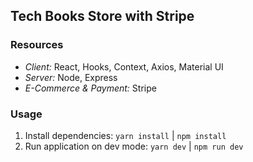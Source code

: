 ## Tech Books Store with Stripe
### Resources

- <i>Client:</i> React, Hooks, Context, Axios, Material UI
- <i>Server:</i> Node, Express
- <i>E-Commerce & Payment:</i> Stripe

### Usage

1. Install dependencies: `yarn install` | `npm install`
2. Run application on dev mode: `yarn dev` | `npm run dev`
